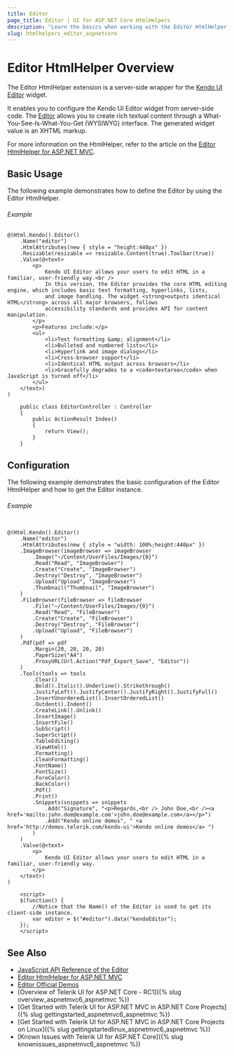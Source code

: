 ```yaml
---
title: Editor
page_title: Editor | UI for ASP.NET Core HtmlHelpers
description: "Learn the basics when working with the Editor HtmlHelper for ASP.NET Core (MVC 6 or ASP.NET Core MVC)."
slug: htmlhelpers_editor_aspnetcore
---
```


# Editor HtmlHelper Overview

The Editor HtmlHelper extension is a server-side wrapper for the [Kendo UI Editor](http://demos.telerik.com/kendo-ui/editor/index) widget.

It enables you to configure the Kendo UI Editor widget from server-side code. The [Editor](http://docs.telerik.com/kendo-ui/controls/editors/editor/overview) allows you to create rich textual content through a What-You-See-Is-What-You-Get (WYSIWYG) interface. The generated widget value is an XHTML markup.

For more information on the HtmlHelper, refer to the article on the [Editor HtmlHelper for ASP.NET MVC](http://docs.telerik.com/aspnet-mvc/helpers/editor/overview).

## Basic Usage

The following example demonstrates how to define the Editor by using the Editor HtmlHelper.

###### Example

```tab-Razor
@(Html.Kendo().Editor()
    .Name("editor")
    .HtmlAttributes(new { style = "height:440px" })
    .Resizable(resizable => resizable.Content(true).Toolbar(true))
    .Value(@<text>
        <p>
            Kendo UI Editor allows your users to edit HTML in a familiar, user-friendly way.<br />
            In this version, the Editor provides the core HTML editing engine, which includes basic text formatting, hyperlinks, lists,
            and image handling. The widget <strong>outputs identical HTML</strong> across all major browsers, follows
            accessibility standards and provides API for content manipulation.
        </p>
        <p>Features include:</p>
        <ul>
            <li>Text formatting &amp; alignment</li>
            <li>Bulleted and numbered lists</li>
            <li>Hyperlink and image dialogs</li>
            <li>Cross-browser support</li>
            <li>Identical HTML output across browsers</li>
            <li>Gracefully degrades to a <code>textarea</code> when JavaScript is turned off</li>
        </ul>
    </text>)
)
```
```tab-Controller
    public class EditorController : Controller
    {
        public ActionResult Index()
        {
            return View();
        }
    }
```

## Configuration

The following example demonstrates the basic configuration of the Editor HtmlHelper and how to get the Editor instance.

###### Example

```tab-Razor

@(Html.Kendo().Editor()
    .Name("editor")
    .HtmlAttributes(new { style = "width: 100%;height:440px" })
    .ImageBrowser(imageBrowser => imageBrowser
        .Image("~/Content/UserFiles/Images/{0}")
        .Read("Read", "ImageBrowser")
        .Create("Create", "ImageBrowser")
        .Destroy("Destroy", "ImageBrowser")
        .Upload("Upload", "ImageBrowser")
        .Thumbnail("Thumbnail", "ImageBrowser")
    )
    .FileBrowser(fileBrowser => fileBrowser
        .File("~/Content/UserFiles/Images/{0}")
        .Read("Read", "FileBrowser")
        .Create("Create", "FileBrowser")
        .Destroy("Destroy", "FileBrowser")
        .Upload("Upload", "FileBrowser")
    )
    .Pdf(pdf => pdf
        .Margin(20, 20, 20, 20)
        .PaperSize("A4")
        .ProxyURL(Url.Action("Pdf_Export_Save", "Editor"))
    )
    .Tools(tools => tools
        .Clear()
        .Bold().Italic().Underline().Strikethrough()
        .JustifyLeft().JustifyCenter().JustifyRight().JustifyFull()
        .InsertUnorderedList().InsertOrderedList()
        .Outdent().Indent()
        .CreateLink().Unlink()
        .InsertImage()
        .InsertFile()
        .SubScript()
        .SuperScript()
        .TableEditing()
        .ViewHtml()
        .Formatting()
        .CleanFormatting()
        .FontName()
        .FontSize()
        .ForeColor()
        .BackColor()
        .Pdf()
        .Print()
        .Snippets(snippets => snippets
            .Add("Signature", "<p>Regards,<br /> John Doe,<br /><a href='mailto:john.doe@example.com'>john.doe@example.com</a></p>")
            .Add("Kendo online demos", " <a href='http://demos.telerik.com/kendo-ui'>Kendo online demos</a> ")
        )
    )
    .Value(@<text>
        <p>
            Kendo UI Editor allows your users to edit HTML in a familiar, user-friendly way.
        </p>
    </text>)
)

    <script>
    $(function() {
        //Notice that the Name() of the Editor is used to get its client-side instance.
        var editor = $("#editor").data("kendoEditor");
    });
    </script>
```

## See Also

* [JavaScript API Reference of the Editor](http://docs.telerik.com/kendo-ui/api/javascript/ui/editor)
* [Editor HtmlHelper for ASP.NET MVC](http://docs.telerik.com/aspnet-mvc/helpers/editor/overview)
* [Editor Official Demos](http://demos.telerik.com/aspnet-core/editor/index)
* [Overview of Telerik UI for ASP.NET Core - RC1]({% slug overview_aspnetmvc6_aspnetmvc %})
* [Get Started with Telerik UI for ASP.NET MVC in ASP.NET Core Projects]({% slug gettingstarted_aspnetmvc6_aspnetmvc %})
* [Get Started with Telerik UI for ASP.NET MVC in ASP.NET Core Projects on Linux]({% slug gettingstartedlinux_aspnetmvc6_aspnetmvc %})
* [Known Issues with Telerik UI for ASP.NET Core]({% slug knownissues_aspnetmvc6_aspnetmvc %})
